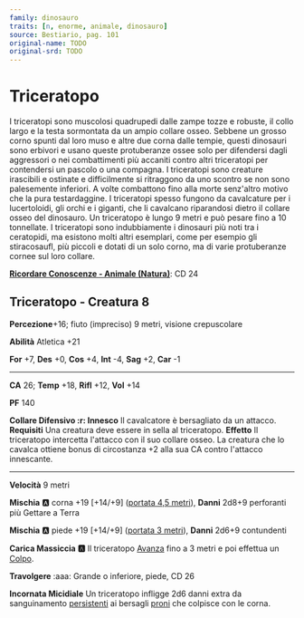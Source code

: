 ```yaml
---
family: dinosauro
traits: [n, enorme, animale, dinosauro]
source: Bestiario, pag. 101
original-name: TODO
original-srd: TODO
---
```


# Triceratopo

I triceratopi sono muscolosi quadrupedi dalle zampe tozze e robuste, il collo largo e la testa sormontata da un ampio collare osseo. Sebbene un grosso corno spunti dal loro muso e altre due corna dalle tempie, questi dinosauri sono erbivori e usano queste protuberanze ossee solo per difendersi dagli aggressori o nei combattimenti più accaniti contro altri triceratopi per contendersi un pascolo o una compagna. I triceratopi sono creature irascibili e ostinate e difficilmente si ritraggono da uno scontro se non sono palesemente inferiori. A volte combattono fino alla morte senz'altro motivo che la pura testardaggine. I triceratopi spesso fungono da cavalcature per i lucertoloidi, gli orchi e i giganti, che li cavalcano riparandosi dietro il collare osseo del dinosauro. Un triceratopo è lungo 9 metri e può pesare fino a 10 tonnellate. I triceratopi sono indubbiamente i dinosauri più noti tra i ceratopidi, ma esistono molti altri esemplari, come per esempio gli stiracosaufl, più piccoli e dotati di un solo corno, ma di varie protuberanze cornee sul loro collare.

**[Ricordare Conoscenze - Animale (Natura)](/azioni/ricordare-conoscenze)**: CD 24

## Triceratopo - Creatura 8

**Percezione**+16; fiuto (impreciso) 9 metri, visione crepuscolare

**Abilità** Atletica +21

**For** +7, **Des** +0, **Cos** +4, **Int** -4, **Sag** +2, **Car** -1

***

**CA** 26; **Temp** +18, **Rifl** +12, **Vol** +14

**PF** 140

**Collare Difensivo :r: Innesco** Il cavalcatore è bersagliato da un attacco. **Requisiti** Una creatura deve essere in sella al triceratopo. **Effetto** Il triceratopo intercetta l'attacco con il suo collare osseo. La creatura che lo cavalca ottiene bonus di circostanza +2 alla sua CA contro l'attacco innescante.

***

**Velocità** 9 metri

**Mischia** :a: corna +19 \[+14/+9] ([portata 4,5 metri](/tratti/portata)), **Danni** 2d8+9 perforanti più Gettare a Terra

**Mischia** :a: piede +19 \[+14/+9] ([portata 3 metri](/tratti/portata)), **Danni** 2d6+9 contundenti

**Carica Massiccia** **:a:** Il triceratopo [Avanza](/azioni/avanzare) fino a 3 metri e poi effettua un [Colpo](/azioni/colpire).

**Travolgere** :aaa: Grande o inferiore, piede, CD 26

**Incornata Micidiale** Un triceratopo infligge 2d6 danni extra da sanguinamento [persistenti](/condizioni/danno-persistente) ai bersagli [proni](/condizioni/prono) che colpisce con le corna.
